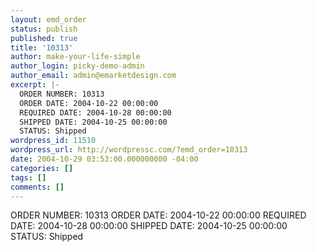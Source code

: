 ```yaml
---
layout: emd_order
status: publish
published: true
title: '10313'
author: make-your-life-simple
author_login: picky-demo-admin
author_email: admin@emarketdesign.com
excerpt: |-
  ORDER NUMBER: 10313
  ORDER DATE: 2004-10-22 00:00:00
  REQUIRED DATE: 2004-10-28 00:00:00
  SHIPPED DATE: 2004-10-25 00:00:00
  STATUS: Shipped
wordpress_id: 11510
wordpress_url: http://wordpressc.com/?emd_order=10313
date: 2004-10-29 03:53:00.000000000 -04:00
categories: []
tags: []
comments: []
---
```

ORDER NUMBER: 10313
ORDER DATE: 2004-10-22 00:00:00
REQUIRED DATE: 2004-10-28 00:00:00
SHIPPED DATE: 2004-10-25 00:00:00
STATUS: Shipped
